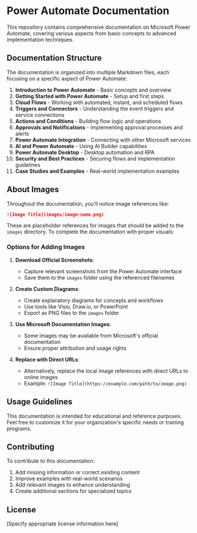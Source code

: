 # Power Automate Documentation

This repository contains comprehensive documentation on Microsoft Power Automate, covering various aspects from basic concepts to advanced implementation techniques.

## Documentation Structure

The documentation is organized into multiple Markdown files, each focusing on a specific aspect of Power Automate:

1. **Introduction to Power Automate** - Basic concepts and overview
2. **Getting Started with Power Automate** - Setup and first steps
3. **Cloud Flows** - Working with automated, instant, and scheduled flows
4. **Triggers and Connectors** - Understanding the event triggers and service connections
5. **Actions and Conditions** - Building flow logic and operations
6. **Approvals and Notifications** - Implementing approval processes and alerts
7. **Power Automate Integration** - Connecting with other Microsoft services
8. **AI and Power Automate** - Using AI Builder capabilities
9. **Power Automate Desktop** - Desktop automation and RPA
10. **Security and Best Practices** - Securing flows and implementation guidelines
11. **Case Studies and Examples** - Real-world implementation examples

## About Images

Throughout the documentation, you'll notice image references like:

```markdown
![Image Title](images/image-name.png)
```

These are placeholder references for images that should be added to the `images` directory. To complete the documentation with proper visuals:

### Options for Adding Images

1. **Download Official Screenshots**: 
   - Capture relevant screenshots from the Power Automate interface
   - Save them to the `images` folder using the referenced filenames

2. **Create Custom Diagrams**:
   - Create explanatory diagrams for concepts and workflows
   - Use tools like Visio, Draw.io, or PowerPoint
   - Export as PNG files to the `images` folder

3. **Use Microsoft Documentation Images**:
   - Some images may be available from Microsoft's official documentation
   - Ensure proper attribution and usage rights

4. **Replace with Direct URLs**:
   - Alternatively, replace the local image references with direct URLs to online images
   - Example: `![Image Title](https://example.com/path/to/image.png)`

## Usage Guidelines

This documentation is intended for educational and reference purposes. Feel free to customize it for your organization's specific needs or training programs.

## Contributing

To contribute to this documentation:

1. Add missing information or correct existing content
2. Improve examples with real-world scenarios
3. Add relevant images to enhance understanding
4. Create additional sections for specialized topics

## License

[Specify appropriate license information here] 